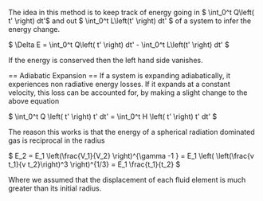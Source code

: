 The idea in this method is to keep track of energy going in $ \int_0^t Q\left( t' \right) dt'$ and out $ \int_0^t L\left(t' \right) dt' $ of a system to infer the energy change.

$ \Delta E = \int_0^t Q\left( t' \right) dt' - \int_0^t L\left(t' \right) dt' $

If the energy is conserved then the left hand side vanishes.

== Adiabatic Expansion ==
If a system is expanding adiabatically, it experiences non radiative energy losses. If it expands at a constant velocity, this loss can be accounted for, by making a slight change to the above equation

$ \int_0^t Q \left( t' \right) t' dt' = \int_0^t H \left( t' \right) t' dt'  $

The reason this works is that the energy of a spherical radiation dominated gas is reciprocal in the radius

$ E_2 = E_1 \left(\frac{V_1}{V_2} \right)^{\gamma -1 } = E_1 \left( \left(\frac{v t_1}{v t_2}\right)^3 \right)^{1/3} = E_1 \frac{t_1}{t_2} $

Where we assumed that the displacement of each fluid element is much greater than its initial radius.